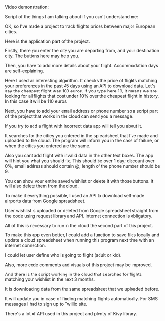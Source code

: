 Video demonstration:


Script of the things I am talking about if you can't understand me:

OK, so I've made a project to track flights prices between major European cities.

Here is the application part of the project.

Firstly, there you enter the city you are departing from, and your destination city. The buttons here may help you.

Then, you have to add more details about your flight. Accommodation days are self-explaining.

Here I used an interesting algorithm. It checks the price of flights matching your preferences in the past 45 days using an API to download data. Let's say the cheapest flight was 100 euros. If you type here 10, it means we are looking for all flights that cost under 10% over the cheapest flight in history. In this case it will be 110 euros.

Next, you have to add your email address or phone number so a script part of the project that works in the cloud can send you a message.

If you try to add a flight with incorrect data app will tell you about it.

It searches for the cities you entered in the spreadsheet that I've made and uploaded to the cloud. The program will inform you in the case of failure, or when the cities you entered are the same.

Also you cant add flight with invalid data in the other text boxes. The app will hint you what you should fix. This should be over 1 day; discount over 0%, email address should contain @; length of the phone number should be 9.

You can show your entire saved wishlist or delete it with those buttons. It will also delete them from the cloud.

To make it everything possible, I used an API to download self-made airports data from Google spreadsheet.

User wishlist is uploaded or deleted from Google spreadsheet straight from the code using request library and API. Internet connection is obligatory.

All of this is necessary to run in the cloud the second part of this project.

To make this app even better, I could add a function to save files locally and update a cloud spreadsheet when running this program next time with an internet connection.

I could let user define who is going to flight (adult or kid).

Also, more code comments and visuals of this project may be improved.

And there is the script working in the cloud that searches for flights matching your wishlist in the next 3 months.

It is downloading data from the same spreadsheet that we uploaded before.

It will update you in case of finding matching flights automatically. For SMS messages I had to sign up to Twillio site.

There's a lot of API used in this project and plenty of Kivy library.
